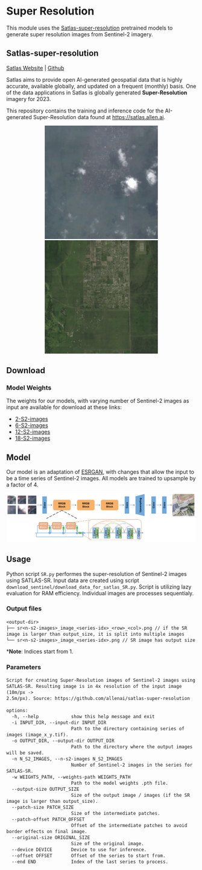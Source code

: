# Super Resolution

This module uses the [Satlas-super-resolution](https://satlas.allen.ai) pretrained models to generate super resolution images from Sentinel-2 imagery.

## Satlas-super-resolution

[Satlas Website](https://satlas.allen.ai) | [Github](https://github.com/allenai/satlas-super-resolution)

Satlas aims to provide open AI-generated geospatial data that is highly accurate, available globally, 
and updated on a frequent (monthly) basis. One of the data applications in Satlas is globally generated 
**Super-Resolution** imagery for 2023. 

This repository contains the training and inference code for the AI-generated Super-Resolution data found at 
https://satlas.allen.ai.

<p align="center">
   <img src="figures/kenya_sentinel2.gif" alt="animated" width=300 height=300 />
   <img src="figures/kenya_superres.gif" alt="animated" width=300 height=300 />
</p>

## Download

### Model Weights
The weights for our models, with varying number of Sentinel-2 images as input are available for download at these links:
- [2-S2-images](https://pub-956f3eb0f5974f37b9228e0a62f449bf.r2.dev/satlas_explorer_datasets/super_resolution_models/esrgan_orig_2S2.pth)
- [6-S2-images](https://pub-956f3eb0f5974f37b9228e0a62f449bf.r2.dev/satlas_explorer_datasets/super_resolution_models/esrgan_orig_6S2.pth)
- [12-S2-images](https://pub-956f3eb0f5974f37b9228e0a62f449bf.r2.dev/satlas_explorer_datasets/super_resolution_models/esrgan_orig_12S2.pth)
- [18-S2-images](https://pub-956f3eb0f5974f37b9228e0a62f449bf.r2.dev/satlas_explorer_datasets/super_resolution_models/esrgan_orig_18S2.pth)


## Model
Our model is an adaptation of [ESRGAN](https://arxiv.org/abs/1809.00219), with changes that allow the input to be a time
series of Sentinel-2 images. All models are trained to upsample by a factor of 4. 

<p align="center">
   <img src="figures/esrgan_generator.svg" />
</p>

## Usage

Python script `SR.py` performes the super-resolution of Sentinel-2 images using SATLAS-SR. Input data are created using script `download_sentinel/download_data_for_satlas_SR.py`. Script is utilizing lazy evaluation for RAM efficiency. Individual images are processes sequentialy.

### Output files

```
<output-dir>
├── sr<n-s2-images>_image_<series-idx>_<row>_<col>.png // if the SR image is larger than output_size, it is split into multiple images
└── sr<n-s2-images>_image_<series-idx>.png // SR image has output size
```
***Note**: Indices start from 1.

### Parameters

```text
Script for creating Super-Resolution images of Sentinel-2 images using SATLAS-SR. Resulting image is in 4x resolution of the input image (10m/px ->
2.5m/px). Source: https://github.com/allenai/satlas-super-resolution

options:
  -h, --help            show this help message and exit
  -i INPUT_DIR, --input-dir INPUT_DIR
                        Path to the directory containing series of images (image_x_y.tif).
  -o OUTPUT_DIR, --output-dir OUTPUT_DIR
                        Path to the directory where the output images will be saved.
  -n N_S2_IMAGES, --n-s2-images N_S2_IMAGES
                        Number of Sentinel-2 images in the series for SATLAS-SR.
  -w WEIGHTS_PATH, --weights-path WEIGHTS_PATH
                        Path to the model weights .pth file.
  --output-size OUTPUT_SIZE
                        Size of the output image / images (if the SR image is larger than output_size).
  --patch-size PATCH_SIZE
                        Size of the intermediate patches.
  --patch-offset PATCH_OFFSET
                        Offset of the intermediate patches to avoid border effects on final image.
  --original-size ORIGINAL_SIZE
                        Size of the original image.
  --device DEVICE       Device to use for inference.
  --offset OFFSET       Offset of the series to start from.
  --end END             Index of the last series to process.
```